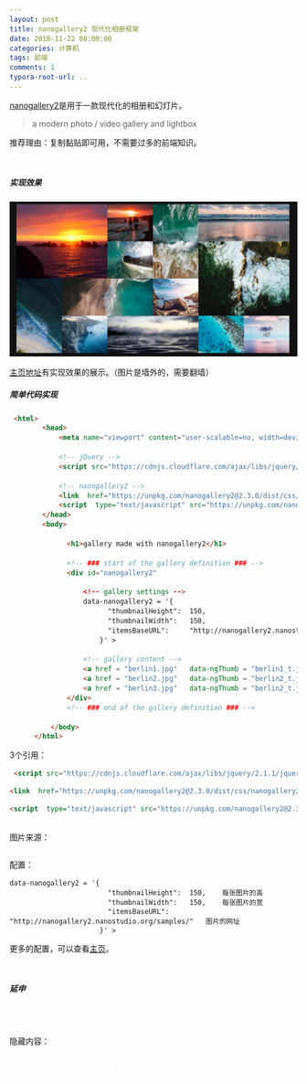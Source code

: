 ```yaml
---
layout: post
title: nanogallery2 现代化相册框架
date: 2018-11-22 00:00:00
categories: 计算机
tags: 前端
comments: 1
typora-root-url: ..
---
```




[nanogallery2](https://nanogallery2.nanostudio.org/)是用于一款现代化的相册和幻灯片。

> a modern photo / video gallery and lightbox

推荐理由：复制黏贴即可用，不需要过多的前端知识。

<br>

##### 实现效果

![1542898212058](/assets/blog_res/1542898212058.png)

[主页地址](https://nanogallery2.nanostudio.org/)有实现效果的展示。（图片是墙外的，需要翻墙）

##### 简单代码实现



```html
 <html>
        <head>
            <meta name="viewport" content="user-scalable=no, width=device-width, initial-scale=1, maximum-scale=1">          
            
            <!-- jQuery -->
            <script src="https://cdnjs.cloudflare.com/ajax/libs/jquery/2.1.1/jquery.min.js" type="text/javascript"></script>
          
            <!-- nanogallery2 -->
            <link  href="https://unpkg.com/nanogallery2@2.3.0/dist/css/nanogallery2.min.css" rel="stylesheet" type="text/css">
            <script  type="text/javascript" src="https://unpkg.com/nanogallery2@2.3.0/dist/jquery.nanogallery2.min.js"></script>
        </head>
        <body>
        
              <h1>gallery made with nanogallery2</h1>

              <!-- ### start of the gallery definition ### -->
              <div id="nanogallery2"
              
                  <!-- gallery settings -->
                  data-nanogallery2 = '{
                        "thumbnailHeight":  150,
                        "thumbnailWidth":   150,
                        "itemsBaseURL":     "http://nanogallery2.nanostudio.org/samples/"
                      }' >
                      
                  <!-- gallery content -->
                  <a href = "berlin1.jpg"   data-ngThumb = "berlin1_t.jpg" > Berlin 1 </a>
                  <a href = "berlin2.jpg"   data-ngThumb = "berlin2_t.jpg" > Berlin 2 </a>
                  <a href = "berlin3.jpg"   data-ngThumb = "berlin2_t.jpg" > Berlin 3 </a>
              </div>
              <!-- ### end of the gallery definition ### -->
            
          </body>
      </html>
```

3个引用：

```html
 <script src="https://cdnjs.cloudflare.com/ajax/libs/jquery/2.1.1/jquery.min.js" type="text/javascript"></script>
```

```html
<link  href="https://unpkg.com/nanogallery2@2.3.0/dist/css/nanogallery2.min.css" rel="stylesheet" type="text/css">
```

```html
<script  type="text/javascript" src="https://unpkg.com/nanogallery2@2.3.0/dist/jquery.nanogallery2.min.js"></script>
 
```

图片来源：

```h&#39;t&#39;m&#39;l

```

配置：

```h&#39;t&#39;m&#39;l
data-nanogallery2 = '{
                        "thumbnailHeight":  150,	每张图片的高
                        "thumbnailWidth":   150,	每张图片的宽
                        "itemsBaseURL":     	"http://nanogallery2.nanostudio.org/samples/"	图片的网址
                      }' >
```

更多的配置，可以查看[主页](https://nanogallery2.nanostudio.org/)。

<br>

##### 延申



<br>

<br>



隐藏内容：

<p style="  color:#ffffff">
关键词：
- 基于框架的Google photos 相册实现。
- 基于框架的500px实现。
- 基于框架的响应式相册的实现。
</p>